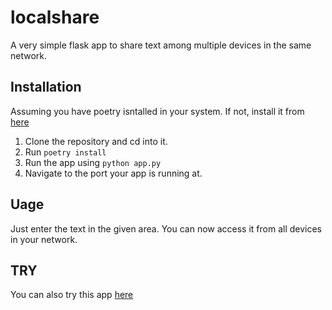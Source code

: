 # localshare

A very simple flask app to share text among multiple devices in the same network.

## Installation

Assuming you have poetry isntalled in your system. If not, install it from [here](https://python-poetry.org/)

1. Clone the repository and cd into it.
2. Run `poetry install` 
3. Run the app using `python app.py`
4. Navigate to the port your app is running at.

## Uage
Just enter the  text in the given area. You can now access it from all devices in your network.


## TRY
You can also try this app [here](http://shalindevkota.com.np:5002/)
